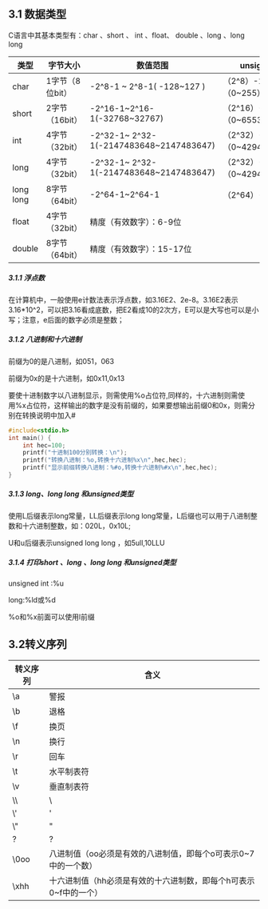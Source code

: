 ## 3.1 数据类型



C语言中其基本类型有：char 、short 、 int 、float、 double 、long 、long long 

| 类型      | 字节大小        | 数值范围                                | unsigned型                 |
| --------- | --------------- | --------------------------------------- | -------------------------- |
| char      | 1字节（8位bit） | -2^8-1 ~ 2^8-1( -128~127 )              | （2^8）-1（0~255）         |
| short     | 2字节（16bit）  | -2^16-1~2^16-1(-32768~32767)            | （2^16）-1（0~65535）      |
| int       | 4字节（32bit）  | -2^32-1~ 2^32-1(-2147483648~2147483647) | （2^32）-1（0~4294967295） |
| long      | 4字节（32bit）  | -2^32-1~ 2^32-1(-2147483648~2147483647) | （2^32）-1（0~4294967295） |
| long long | 8字节（64bit）  | -2^64-1~2^64-1                          | （2^64）-1                 |
| float     | 4字节（32bit）  | 精度（有效数字）：6-9位                 |                            |
| double    | 8字节（64bit）  | 精度（有效数字）：15-17位               |                            |



##### 3.1.1 浮点数

在计算机中，一般使用e计数法表示浮点数，如3.16E2、2e-8。3.16E2表示3.16*10^2，可以把3.16看成底数，把E2看成10的2次方，E可以是大写也可以是小写；注意，e后面的数字必须是整数；



##### 3.1.2 八进制和十六进制

前缀为0的是八进制，如051，063

前缀为0x的是十六进制，如0x11,0x13

要使十进制数字以八进制显示，则需使用%o占位符,同样的，十六进制则需使用%x占位符，这样输出的数字是没有前缀的，如果要想输出前缀0和0x，则需分别在转换说明中加入#

```c
#include<stdio.h>
int main() {
	int hec=100;
	printf("十进制100分别转换：\n");
	printf("转换八进制：%o,转换十六进制%x\n",hec,hec);
	printf("显示前缀转换八进制：%#o,转换十六进制%#x\n",hec,hec);
}
```



##### 3.1.3 long、long long 和unsigned类型

使用L后缀表示long常量，LL后缀表示long long常量，L后缀也可以用于八进制整数和十六进制整数，如：020L，0x10L;

U和u后缀表示unsigned long long ，如5ull,10LLU



##### 3.1.4 打印short 、long 、long long 和unsigned类型

unsigned int :%u

long:%ld或%d

%o和%x前面可以使用l前缀



## 3.2转义序列

| 转义序列 | 含义                                                         |
| -------- | ------------------------------------------------------------ |
| \a       | 警报                                                         |
| \b       | 退格                                                         |
| \f       | 换页                                                         |
| \n       | 换行                                                         |
| \r       | 回车                                                         |
| \t       | 水平制表符                                                   |
| \v       | 垂直制表符                                                   |
| \\\      | \                                                            |
| \\'      | \'                                                           |
| \\"      | \"                                                           |
| \?       | ?                                                            |
| \0oo     | 八进制值（oo必须是有效的八进制值，即每个o可表示0~7中的一个数） |
| \xhh     | 十六进制值（hh必须是有效的十六进制数，即每个h可表示0~f中的一个） |

